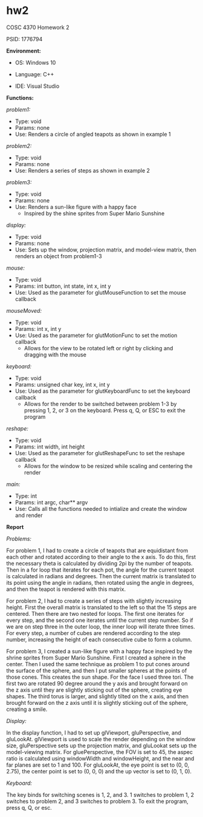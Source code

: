 # hw2
COSC 4370 Homework 2

PSID: 1776794

**Environment:**
* OS: Windows 10

* Language: C++

* IDE: Visual Studio


**Functions:**

*problem1:*
* Type: void
* Params: none
* Use: Renders a circle of angled teapots as shown in example 1


*problem2:*
* Type: void
* Params: none
* Use: Renders a series of steps as shown in example 2


*problem3:*
* Type: void
* Params: none
* Use: Renders a sun-like figure with a happy face
  * Inspired by the shine sprites from Super Mario Sunshine
  

*display:*
* Type: void
* Params: none
* Use: Sets up the window, projection matrix, and model-view matrix, then renders an object from problem1-3


*mouse:*
* Type: void
* Params: int button, int state, int x, int y
* Use: Used as the parameter for glutMouseFunction to set the mouse callback


*mouseMoved:*
* Type: void
* Params: int x, int y
* Use: Used as the parameter for glutMotionFunc to set the motion callback
  * Allows for the view to be rotated left or right by clicking and dragging with the mouse


*keyboard:*
* Type: void
* Params: unsigned char key, int x, int y
* Use: Used as the parameter for glutKeyboardFunc to set the keyboard callback
  * Allows for the render to be switched between problem 1-3 by pressing 1, 2, or 3 on the keyboard. Press q, Q, or ESC to exit the program


*reshape:*
* Type: void
* Params: int width, int height
* Use: Used as the parameter for glutReshapeFunc to set the reshape callback
  * Allows for the window to be resized while scaling and centering the render


*main:*
* Type: int
* Params: int argc, char** argv
* Use: Calls all the functions needed to intialize and create the window and render

**Report**

*Problems:*

For problem 1, I had to create a circle of teapots that are equidistant from each other and rotated according to their angle to the x axis. To do this, first the necessary theta is calculated by dividing 2pi by the number of teapots. Then in a for loop that iterates for each pot, the angle for the current teapot is calculated in radians and degrees. Then the current matrix is translated to its point using the angle in radians, then rotated using the angle in degrees, and then the teapot is rendered with this matrix.

For problem 2, I had to create a series of steps with slightly increasing height. First the overall matrix is translated to the left so that the 15 steps are centered. Then there are two nested for loops. The first one iterates for every step, and the second one iterates until the current step number. So if we are on step three in the outer loop, the inner loop will iterate three times. For every step, a number of cubes are rendered according to the step number, increasing the height of each consecutive cube to form a column.

For problem 3, I created a sun-like figure with a happy face inspired by the shrine sprites from Super Mario Sunshine. First I created a sphere in the center. Then I used the same technique as problem 1 to put cones around the surface of the sphere, and then I put smaller spheres at the points of those cones. This creates the sun shape. For the face I used three tori. The first two are rotated 90 degree around the y axis and brought forward on the z axis until they are slightly sticking out of the sphere, creating eye shapes. The third torus is larger, and slightly tilted on the x axis, and then brought forward on the z axis until it is slightly sticking out of the sphere, creating a smile.

*Display:*

In the display function, I had to set up glViewport, gluPerspective, and gluLookAt. glViewport is used to scale the render depending on the window size, gluPerspective sets up the projection matrix, and gluLookat sets up the model-viewing matrix. For gluePerspective, the FOV is set to 45, the aspec ratio is calculated using windowWidth and windowHeight, and the near and far planes are set to 1 and 100. For gluLookAt, the eye point is set to (0, 0, 2.75), the center point is set to (0, 0, 0) and the up vector is set to (0, 1, 0).

*Keyboard:*

The key binds for switching scenes is 1, 2, and 3. 1 switches to problem 1, 2 switches to problem 2, and 3 switches to problem 3. To exit the program, press q, Q, or esc.
